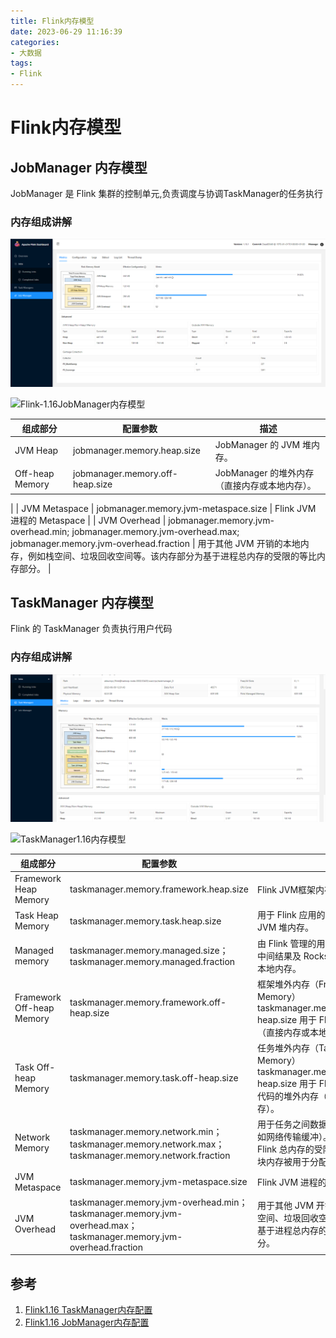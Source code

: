 ```yaml
---
title: Flink内存模型
date: 2023-06-29 11:16:39
categories: 
- 大数据
tags:
- Flink
---
```




# Flink内存模型

## JobManager 内存模型
JobManager 是 Flink 集群的控制单元,负责调度与协调TaskManager的任务执行

### 内存组成讲解
![JobManager](/images/bdata/FlinkJobManager任务图.png)


![Flink-1.16JobManager内存模型](https://nightlies.apache.org/flink/flink-docs-release-1.16/fig/process_mem_model.svg)


| 组成部分 | 配置参数 | 描述 |
| --- | --- | --- |
| JVM Heap | 	jobmanager.memory.heap.size | JobManager 的 JVM 堆内存。 |
| Off-heap Memory | jobmanager.memory.off-heap.size | JobManager 的堆外内存（直接内存或本地内存）。
 |
| JVM Metaspace | jobmanager.memory.jvm-metaspace.size | Flink JVM 进程的 Metaspace |
| JVM Overhead | jobmanager.memory.jvm-overhead.min; jobmanager.memory.jvm-overhead.max; jobmanager.memory.jvm-overhead.fraction | 用于其他 JVM 开销的本地内存，例如栈空间、垃圾回收空间等。该内存部分为基于进程总内存的受限的等比内存部分。 |

  	 

## TaskManager 内存模型
Flink 的 TaskManager 负责执行用户代码

### 内存组成讲解

![taskManager flink ui1.16](/images/bdata/FlinkTaskManager任务图.png)

![TaskManager1.16内存模型](https://nightlies.apache.org/flink/flink-docs-release-1.16/fig/detailed-mem-model.svg)

| 组成部分 | 配置参数 | 描述 |
| --- | --- | --- |
| Framework Heap Memory | 	taskmanager.memory.framework.heap.size | Flink JVM框架内存 |
| Task Heap Memory | taskmanager.memory.task.heap.size | 用于 Flink 应用的算子及用户代码的 JVM 堆内存。 |
| Managed memory | taskmanager.memory.managed.size；taskmanager.memory.managed.fraction | 由 Flink 管理的用于排序、哈希表、缓存中间结果及 RocksDB State Backend 的本地内存。 |
| Framework Off-heap Memory |taskmanager.memory.framework.off-heap.size | 框架堆外内存（Framework Off-heap Memory）	taskmanager.memory.framework.off-heap.size	用于 Flink 框架的堆外内存（直接内存或本地内存） |
| Task Off-heap Memory | taskmanager.memory.task.off-heap.size | 任务堆外内存（Task Off-heap Memory）	taskmanager.memory.task.off-heap.size	用于 Flink 应用的算子及用户代码的堆外内存（直接内存或本地内存）。 |
| Network Memory | taskmanager.memory.network.min；taskmanager.memory.network.max；taskmanager.memory.network.fraction | 用于任务之间数据传输的直接内存（例如网络传输缓冲）。该内存部分为基于 Flink 总内存的受限的等比内存部分。这块内存被用于分配网络缓冲 |
| JVM Metaspace | taskmanager.memory.jvm-metaspace.size | Flink JVM 进程的 Metaspace |
| JVM Overhead	 | taskmanager.memory.jvm-overhead.min；taskmanager.memory.jvm-overhead.max；taskmanager.memory.jvm-overhead.fraction | 用于其他 JVM 开销的本地内存，例如栈空间、垃圾回收空间等。该内存部分为基于进程总内存的受限的等比内存部分。 |



## 参考
1. [Flink1.16 TaskManager内存配置](https://nightlies.apache.org/flink/flink-docs-release-1.16/zh/docs/deployment/memory/mem_setup_tm/)
1. [Flink1.16 JobManager内存配置](https://nightlies.apache.org/flink/flink-docs-release-1.16/zh/docs/deployment/memory/mem_setup_jobmanager/)